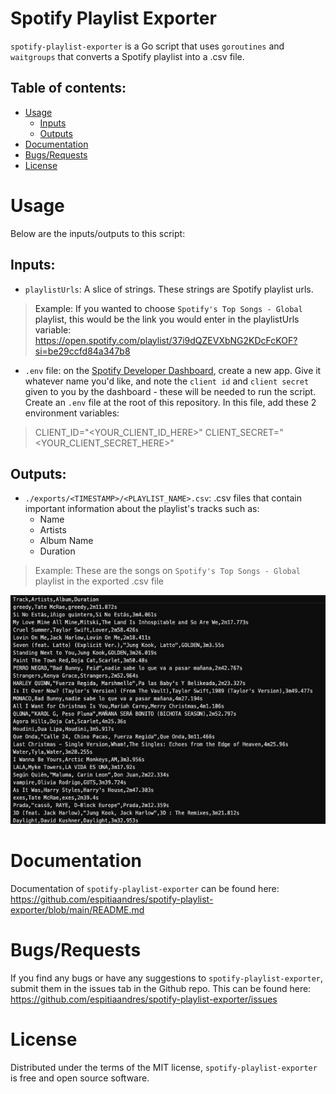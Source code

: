# Spotify Playlist Exporter

`spotify-playlist-exporter` is a Go script that uses `goroutines` and `waitgroups` that converts a Spotify playlist into a .csv file.

## Table of contents:

- [Usage](#usage)
  - [Inputs](#inputs)
  - [Outputs](#outputs)
- [Documentation](#documentation)
- [Bugs/Requests](#bugs_requests)
- [License](#license)

<a name="usage"/>

# Usage

Below are the inputs/outputs to this script:

<a name="inputs"/>

## Inputs:

- `playlistUrls`: A slice of strings. These strings are Spotify playlist urls.

> Example: If you wanted to choose `Spotify's Top Songs - Global` playlist, this would be the link you would enter in the playlistUrls variable: https://open.spotify.com/playlist/37i9dQZEVXbNG2KDcFcKOF?si=be29ccfd84a347b8

- `.env` file: on the [Spotify Developer Dashboard](https://developer.spotify.com/dashboard), create a new app. Give it whatever name you'd like, and note the `client id` and `client secret` given to you
  by the dashboard - these will be needed to run the script. Create an `.env` file at the root of this repository. In this file, add these 2 environment variables:

> CLIENT_ID="<YOUR_CLIENT_ID_HERE>"
> CLIENT_SECRET="<YOUR_CLIENT_SECRET_HERE>"

<a name="outputs"/>

## Outputs:

- `./exports/<TIMESTAMP>/<PLAYLIST_NAME>.csv`: .csv files that contain important information about the playlist's tracks such as:
  - Name
  - Artists
  - Album Name
  - Duration

> Example: These are the songs on `Spotify's Top Songs - Global` playlist in the exported .csv file

![Screenshot](./assets/example_csv_file.png)

<a name="documentation"/>

# Documentation

Documentation of `spotify-playlist-exporter` can be found here: https://github.com/espitiaandres/spotify-playlist-exporter/blob/main/README.md

<a name="bugs_requests"/>

# Bugs/Requests

If you find any bugs or have any suggestions to `spotify-playlist-exporter`, submit them in the issues tab in the Github repo. This can be found here: https://github.com/espitiaandres/spotify-playlist-exporter/issues

<a name="license"/>

# License

Distributed under the terms of the MIT license, `spotify-playlist-exporter` is free and open source software.

